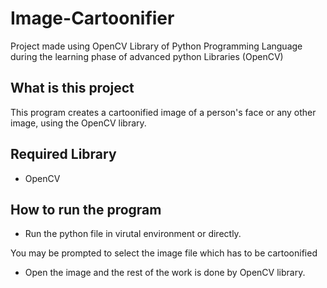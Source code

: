 # Image-Cartoonifier
Project made using OpenCV Library of Python Programming Language during the learning phase of advanced python Libraries (OpenCV)

## What is this project
This program creates a cartoonified image of a person's face or any other image, using the OpenCV library.

## Required Library
- OpenCV

## How to run the program
- Run the python file in virutal environment or directly.

You may be prompted to select the image file which has to be cartoonified
- Open the image and the rest of the work is done by OpenCV library.
